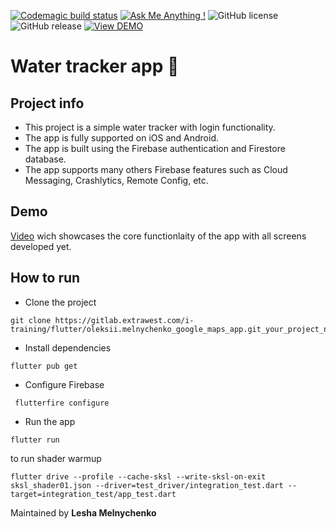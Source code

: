 [![Codemagic build status](https://api.codemagic.io/apps/63bb4ba82f6920dcb7c3647c/63bb4ba82f6920dcb7c3647b/status_badge.svg)](https://codemagic.io/apps/63bb4ba82f6920dcb7c3647c/63bb4ba82f6920dcb7c3647b/latest_build)
[![Ask Me Anything !](https://img.shields.io/badge/Ask%20me-anything-1abc9c.svg)]()
![GitHub license](https://img.shields.io/github/license/Naereen/StrapDown.js.svg)
![GitHub release](https://img.shields.io/badge/release-v1.0.0-blue)
[![View DEMO](https://img.shields.io/badge/VIEW-DEMO-lightgreen.svg)](https://streamable.com/qat029)

# Water tracker app 🚰

## Project info
- This project is a simple water tracker with login functionality.
- The app is fully supported on iOS and Android.
- The app is built using the Firebase authentication and Firestore database.
- The app supports many others Firebase features such as Cloud Messaging, Crashlytics, Remote Config, etc.

## Demo
[Video](https://streamable.com/qat029) wich showcases the core functionlaity of the app with all screens developed yet.

## How to run
- Clone the project 
```shell
git clone https://gitlab.extrawest.com/i-training/flutter/oleksii.melnychenko_google_maps_app.git_your_project_name
```
- Install dependencies
```shell
flutter pub get
```
- Configure Firebase
```shell
 flutterfire configure
```
- Run the app
```shell
flutter run
```

to run shader warmup
```shell
flutter drive --profile --cache-sksl --write-sksl-on-exit sksl_shader01.json --driver=test_driver/integration_test.dart --target=integration_test/app_test.dart
```

Maintained by **Lesha Melnychenko**